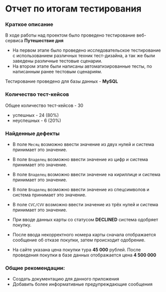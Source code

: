 # Отчет по итогам тестирования

### Краткое описание

В ходе работы над проектом было проведено тестирование веб-сервиса **Путешествие дня**

- На первом  этапе было проведено исследовательское тестирование с использованием различных техник тест-дизайна, а так же были заведены различные тестовые сценарии.
- На втором этапе были написаны автоматизированные тесты, по написанным ранее тестовым сценариям.

Тестирование проведено для базы данных - **MySQL**

### Количество тест-кейсов

Общее количество тест-кейсов - 30

* успешных - 24 (80%)
* неуспешных - 6 (20%)

### Найденные дефекты

* В поле `Месяц` возможно ввести значение из двух нулей и система принимает это значение.

* В поле `Владелец` возможно ввести значение из цифр и система принимает это значение.

* В поле `Владелец` возможно ввести значение на кириллице и система принимает это значение.

* В поле `Владелец` возможно ввести значение из спецсимволов и система принимает это значение.

* В поле `CVC/CVV` возможно ввести значение из трёх нулей и система принимает это значение.

* При вводе данных карты со статусом **DECLINED** система одобряет покупку.

* После ввода некорректного номера карты сначала отображается сообщение об отказе покупки, затем происходит одобрение.

* На сайте указана цена покупки тура **45 000** рублей. После проведения покупки в базе данных отображается цена **4 500 000**

### Общие рекомендации:

* Создать документацию для данного приложения
* Добавить более информативные предупреждающие сообщения